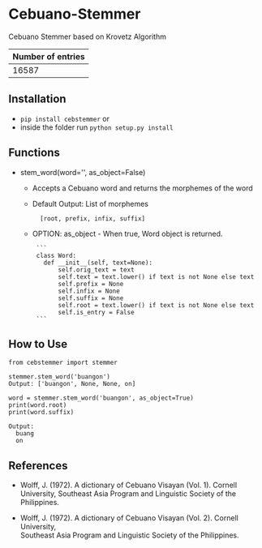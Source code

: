 # Cebuano-Stemmer
Cebuano Stemmer based on Krovetz Algorithm


Number of entries |
--- |
16587 |


## Installation
* `pip install cebstemmer` or
* inside the folder run `python setup.py install`

## Functions
* stem_word(word='', as_object=False)
   - Accepts a Cebuano word and returns the morphemes of the word
   - Default Output: List of morphemes
      ```
        [root, prefix, infix, suffix]
      ```
   - OPTION:
        as_object
          - When true, Word object is returned.
          
          ```
          class Word:
            def __init__(self, text=None):
                self.orig_text = text
                self.text = text.lower() if text is not None else text
                self.prefix = None
                self.infix = None
                self.suffix = None
                self.root = text.lower() if text is not None else text
                self.is_entry = False
          ```
   
## How to Use
```
from cebstemmer import stemmer

stemmer.stem_word('buangon')
Output: ['buangon', None, None, on]

word = stemmer.stem_word('buangon', as_object=True)
print(word.root)
print(word.suffix)

Output:
  buang
  on
```

## References

* Wolff, J. (1972). A dictionary of Cebuano Visayan (Vol. 1). Cornell University, 
       Southeast Asia Program and Linguistic Society of the Philippines.

* Wolff, J. (1972). A dictionary of Cebuano Visayan (Vol. 2). Cornell University,  
                  Southeast Asia Program and Linguistic Society of the Philippines.

